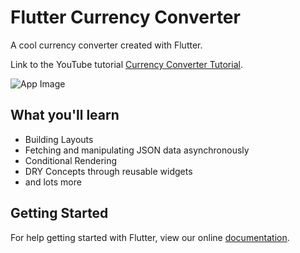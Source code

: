 # Flutter Currency Converter

A cool currency converter created with Flutter.

Link to the YouTube tutorial
[Currency Converter Tutorial](https://www.youtube.com/watch?v=sisZllMjoX0).

![App Image](screenshots/main.png)

## What you'll learn

- Building Layouts
- Fetching and manipulating JSON data asynchronously
- Conditional Rendering
- DRY Concepts through reusable widgets
- and lots more

## Getting Started

For help getting started with Flutter, view our online
[documentation](https://flutter.io/).
